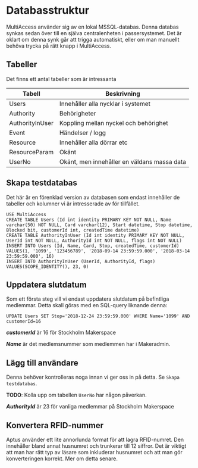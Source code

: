 Databasstruktur
===============
MultiAccess använder sig av en lokal MSSQL-databas. Denna databas synkas sedan över till en själva centralenheten i passersystemet. Det är oklart om denna synk går att trigga automatiskt, eller om man manuellt behöva trycka på rätt knapp i MultiAccess.


Tabeller
--------
Det finns ett antal tabeller som är intressanta

| Tabell             | Beskrivning                                 |
|--------------------|---------------------------------------------|
| Users              | Innehåller alla nycklar i systemet          |
| Authority          | Behörigheter                                |
| AuthorityInUser    | Koppling mellan nyckel och behörighet       |
| Event              | Händelser / logg                            |
| Resource           | Innehåller alla dörrar etc                  |
| ResourceParam      | Okänt                                       |
| UserNo             | Okänt, men innehåller en väldans massa data |


Skapa testdatabas
-----------------
Det här är en förenklad version av databasen som endast innehåller de tabeller och kolumner vi är intresserade av för tillfället.

```
USE MultiAccess
CREATE TABLE Users (Id int identity PRIMARY KEY NOT NULL, Name varchar(50) NOT NULL, Card varchar(12), Start datetime, Stop datetime, Blocked bit, customerId int, createdTime datetime)
CREATE TABLE AuthorityInUser (Id int identity PRIMARY KEY NOT NULL, UserId int NOT NULL, AuthorityId int NOT NULL, flags int NOT NULL)
INSERT INTO Users (Id, Name, Card, Stop, createdTime, customerId) VALUES(1, '1099', '123456789', '2018-09-14 23:59:59.000', '2018-03-14 23:59:59.000', 16)
INSERT INTO AuthorityInUser (UserId, AuthorityId, flags) VALUES(SCOPE_IDENTITY(), 23, 0)
```


Uppdatera slutdatum
-------------------
Som ett första steg vill vi endast uppdatera slutdatum på befintliga medlemmar. Detta skall göras med en SQL-query liknande denna:

```UPDATE Users SET Stop='2018-12-24 23:59:59.000' WHERE Name='1099' AND customerId=16```

***customerId*** är 16 för Stockholm Makerspace

***Name*** är det medlemsnummer som medlemmen har i Makeradmin.


Lägg till användare
-------------------
Denna behöver kontrolleras noga innan vi ger oss in på detta. Se `Skapa testdatabas`. 

**TODO**: Kolla upp om tabellen `UserNo` har någon påverkan.

***AuthorityId*** är 23 för vanliga medlemmar på Stockholm Makerspace


Konvertera RFID-nummer
----------------------
Aptus använder ett lite annorlunda format för att lagra RFID-numret. Den innehåller bland annat husnumret och trunkerar till 12 siffror. Det är viktigt att man har rätt typ av läsare som inkluderar husnumret och att man gör konverteringen korrekt. Mer om detta senare.
